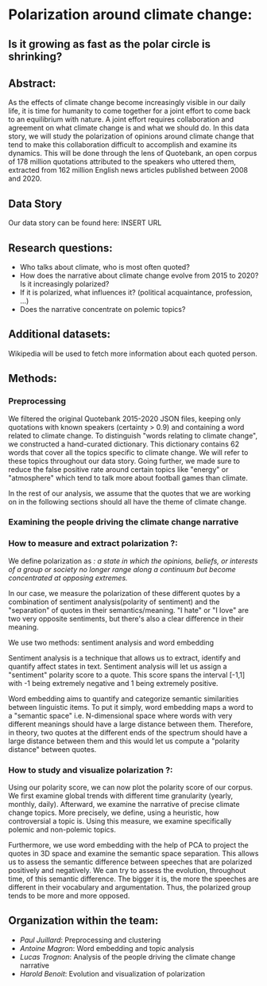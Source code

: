 # Polarization around climate change: 
## Is it growing as fast as the polar circle is shrinking? 

## Abstract:
As the effects of climate change become increasingly visible in our daily life, it is time for humanity to come together for a joint effort to come back to an equilibrium with nature. A joint effort requires collaboration and agreement on what climate change is and what we should do. In this data story, we will study the polarization of opinions around climate change that tend to make this collaboration difficult to accomplish and examine its dynamics. This will be done through the lens of Quotebank, an open corpus of 178 million quotations attributed to the speakers who uttered them, extracted from 162 million English news articles published between 2008 and 2020.


## Data Story

Our data story can be found here: INSERT URL

## Research questions:

- Who talks about climate, who is most often quoted?
- How does the narrative about climate change evolve from 2015 to 2020? Is it increasingly polarized? 
- If it is polarized, what influences it? (political acquaintance, profession, ...) 
- Does the narrative concentrate on polemic topics?

## Additional datasets:
Wikipedia will be used to fetch more information about each quoted person.

## Methods:

### Preprocessing

We filtered the original Quotebank 2015-2020 JSON files, keeping only quotations with known speakers (certainty > 0.9) and containing a word related to climate change. To distinguish "words relating to climate change", we constructed a hand-curated dictionary. This dictionary contains 62 words that cover all the topics specific to climate change. We will refer to these topics throughout our data story. Going further, we made sure to reduce the false positive rate around certain topics like "energy" or "atmosphere" which tend to talk more about football games than climate.


In the rest of our analysis, we assume that the quotes that we are working on in the following sections should all have the theme of climate change.

### Examining the people driving the climate change narrative



### How to measure and extract polarization ?:

We define polarization as *: a state in which the opinions, beliefs, or interests of a group or society no longer range along a continuum but become concentrated at opposing extremes.*

In our case, we measure the polarization of these different quotes by a combination of sentiment analysis(polarity of sentiment) and the "separation" of quotes in their semantics/meaning. "I hate" or "I love" are two very opposite sentiments, but there's also a clear difference in their meaning. 

 We use two methods: sentiment analysis and word embedding

Sentiment analysis is a technique that allows us to extract, identify and quantify affect states in text. Sentiment analysis will let us assign a "sentiment" polarity score to a quote. This score spans the interval [-1,1] with -1 being extremely negative and 1 being extremely positive.

 Word embedding aims to quantify and categorize semantic similarities between linguistic items. To put it simply, word embedding maps a word to a "semantic space" i.e. N-dimensional space where words with very different meanings should have a large distance between them. Therefore, in theory, two quotes at the different ends of the spectrum should have a large distance between them and this would let us compute a "polarity distance" between quotes. 


### How to study and visualize polarization ?:

Using our polarity score, we can now plot the polarity score of our corpus. We first examine global trends with different time granularity (yearly, monthly, daily). Afterward, we examine the narrative of precise climate change topics. More precisely, we define, using a heuristic, how controversial a topic is. Using this measure, we examine specifically polemic and non-polemic topics.

Furthermore, we use word embedding with the help of PCA to project the quotes in 3D space and examine the semantic space separation. This allows us to assess the semantic difference between speeches that are polarized positively and negatively. We can try to assess the evolution, throughout time, of this semantic difference. The bigger it is, the more the speeches are different in their vocabulary and argumentation. Thus, the polarized group tends to be more and more opposed.





## Organization within the team:

- *Paul Juillard*: Preprocessing and clustering
- *Antoine Magron*: Word embedding and topic analysis
- *Lucas Trognon*: Analysis of the people driving the climate change narrative
- *Harold Benoit*: Evolution and visualization of polarization  




